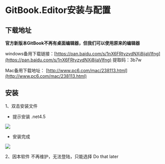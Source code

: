 # GitBook.Editor安装与配置

## 下载地址

**官方新版本GitBook不再有桌面编辑器，但我们可以使用原来的编辑器**

windows备用下载链接：[https://pan.baidu.com/s/1nX6FRtyzvdNXj8ijaVIfng](https://pan.baidu.com/s/1nX6FRtyzvdNXj8ijaVIfng) 提取码：3b7w

Mac备用下载地址： [http://www.pc6.com/mac/238113.html](http://www.pc6.com/mac/238113.html)

## 安装

1、双击安装文件

* 提示安装 .net4.5

![](/assets/.net4.5.png)

* 安装完成

![](/assets/editor_installed.png)

2、因本软件 不再维护，无法登陆，只能选择   Do that later

